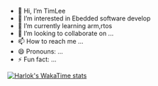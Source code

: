 - 👋 Hi, I’m TimLee
- 👀 I’m interested in Ebedded software develop 
- 🌱 I’m currently learning arm,rtos
- 💞️ I’m looking to collaborate on ...
- 📫 How to reach me ...
- 😄 Pronouns: ...
- ⚡ Fun fact: ...



[![Harlok's WakaTime stats](https://github-readme-stats.vercel.app/api/wakatime?username=rtspideriki)](https://github.com/anuraghazra/github-readme-stats)
<!---
rtspideriki/rtspideriki is a ✨ special ✨ repository because its `README.md` (this file) appears on your GitHub profile.
You can click the Preview link to take a look at your changes.
--->
